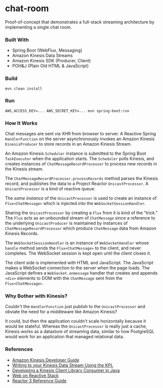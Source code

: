#   chat-room

Proof-of-concept that demonstrates a full-stack streaming architecture by implementing a single chat room.

### Built With

* Spring Boot (WebFlux, Messaging)
* Amazon Kinesis Data Streams
* Amazon Kinesis SDK (Producer, Client)
* POH&J (Plain Old HTML & JavaScript)

### Build
`mvn clean install`

### Run
`AWS_ACCESS_KEY=... AWS_SECRET_KEY=... mvn spring-boot:run`

### How It Works

Chat messages are sent via XHR from browser to server. A Reactive Spring `HandlerFunction` on the server
asynchronously invokes an Amazon Kinesis `KinesisProducer` to store records in an Amazon Kinesis Stream.

An Amazon Kinesis `Scheduler` instance is submitted to the Spring Boot `TaskExecutor` when the application starts.
The `Scheduler` polls Kinesis, and creates instances of `ChatMessageRecordProcessor` to process new records in the
Kinesis stream.

The `ChatMessageRecordProcessor.processRecords` method parses the Kinesis record, and publishes the data to a Project
Reactor `UnicastProcessor`.
A `UnicastProcessor` is a kind of reactive queue.

The _same instance_ of the `UnicastProcessor` is used to create an instance of `Flux<ChatMessage>` which is injected
into the `WebSocketSessionHandler`.

Sharing the `UnicastProcessor` by creating a `Flux` from it is kind of the "trick." The `Flux` acts as an unbounded
stream of `ChatMessage` since a reference to the underlying `UnicastProducer` is maintained by instances of
`ChatMessageRecordProcessor` which produce `ChatMessage` data from Amazon Kinesis Records.

The `WebSocketSessionHandler` is an instance of `WebSocketHandler` whose `handle` method sends the `Flux<ChatMessage>`
to the client, and never completes. The WebSocket session is kept open until the client closes it.

The client side is implemented with HTML and JavaScript.
The JavaScript makes a WebSocket connection to the server when the page loads. The JavaScript defines a
`WebSocket.onmessage` handler that creates and appends `<div>` elements to DOM with the `ChatMessage` sent from the
`Flux<ChatMessage>`.

### Why Bother with Kinesis?

Couldn't the `HandlerFunction` just publish to the `UnicastProcessor` and obviate the need for a middleware like
Amazon Kinesis?

It could, but then the application couldn't scale horizontally because it would be stateful.
Whereas the  `UnicastProcessor` is really just a cache, Kinesis works as a datastore of streaming data, similar to how
PostgreSQL would work for an application that managed relational data.


### References

* [Amazon Kinesis Developer Guide](https://docs.aws.amazon.com/streams/latest/dev/kinesis-dg.pdf)
* [Writing to your Kinesis Data Stream Using the KPL](https://docs.aws.amazon.com/streams/latest/dev/kinesis-kpl-writing.html)
* [Developing a Kinesis Client Library Consumer in Java](https://docs.aws.amazon.com/streams/latest/dev/kcl2-standard-consumer-java-example.html)
* [Web on Reactive Stack](https://docs.spring.io/spring/docs/current/spring-framework-reference/web-reactive.html)
* [Reactor 3 Reference Guide](https://projectreactor.io/docs/core/release/reference/index.html)